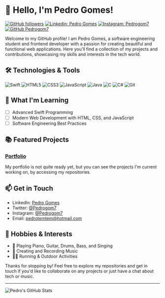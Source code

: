 # 👋 Hello, I'm Pedro Gomes!

[![GitHub followers](https://img.shields.io/github/followers/Pedrogom7?style=social)](https://github.com/Pedrogom7)
[![Linkedin: Pedro Gomes](https://img.shields.io/badge/-Pedro_Gomes-blue?style=flat-square&logo=Linkedin&logoColor=white&link=https://www.linkedin.com/in/pedro-gomes-ab680a268/)](https://www.linkedin.com/in/pedro-gomes-ab680a268/)
[![Instagram: Pedrogom7](https://img.shields.io/badge/-Pedrogom7-E4405F?style=flat-square&logo=Instagram&logoColor=white&link=https://www.instagram.com/pedrogom7/)](https://www.instagram.com/pedrogom7/)
[![GitHub Pedrogom7](https://img.shields.io/github/stars/Pedrogom7?affiliations=OWNER%2CCOLLABORATOR&style=social)](https://github.com/Pedrogom7)

Welcome to my GitHub profile! I am Pedro Gomes, a software engineering student and frontend developer with a passion for creating beautiful and functional web applications. Here you'll find a collection of my projects and contributions, showcasing my skills and interests in the tech world.

## 🛠️ Technologies & Tools

![Swift](https://img.shields.io/badge/-Swift-FA7343?style=flat-square&logo=swift&logoColor=white)
![HTML5](https://img.shields.io/badge/-HTML5-E34F26?style=flat-square&logo=html5&logoColor=white)
![CSS3](https://img.shields.io/badge/-CSS3-1572B6?style=flat-square&logo=css3)
![JavaScript](https://img.shields.io/badge/-JavaScript-F7DF1E?style=flat-square&logo=javascript&logoColor=black)
![Java](https://img.shields.io/badge/-Java-007396?style=flat-square&logo=java&logoColor=white)
![C](https://img.shields.io/badge/-C-A8B9CC?style=flat-square&logo=c&logoColor=white)
![C#](https://img.shields.io/badge/-C%23-239120?style=flat-square&logo=c-sharp&logoColor=white)
![Git](https://img.shields.io/badge/-Git-F05032?style=flat-square&logo=git&logoColor=white)

## 🌱 What I'm Learning

- [ ] Advanced Swift Programming
- [ ] Modern Web Development with HTML, CSS, and JavaScript
- [ ] Software Engineering Best Practices

## 📚 Featured Projects

### [Portfolio](https://github.com/Pedrogom7/portfolio)
My portfolio is not quite ready yet, but you can see the projects I'm current working on, by accessing my repositories.

## 📫 Get in Touch

- LinkedIn: [Pedro Gomes](https://www.linkedin.com/in/pedro-gomes-ab680a268/)
- Twitter: [@Pedrogom7](https://twitter.com/Pedrogom7)
- Instagram: [@Pedrogom7](https://www.instagram.com/pedrogom7/)
- Email: pedrotemtem@hotmail.com

## 🎨 Hobbies & Interests

- 🎹 Playing Piano, Guitar, Drums, Bass, and Singing
- 🎸 Creating and Recording Music
- 🏃‍♂️ Running & Outdoor Activities

Thanks for stopping by! Feel free to explore my repositories and get in touch if you'd like to collaborate on any projects or just have a chat about tech or music.

---

![Pedro's GitHub Stats](https://github-readme-stats.vercel.app/api?username=Pedrogom7&show_icons=true&theme=radical)
